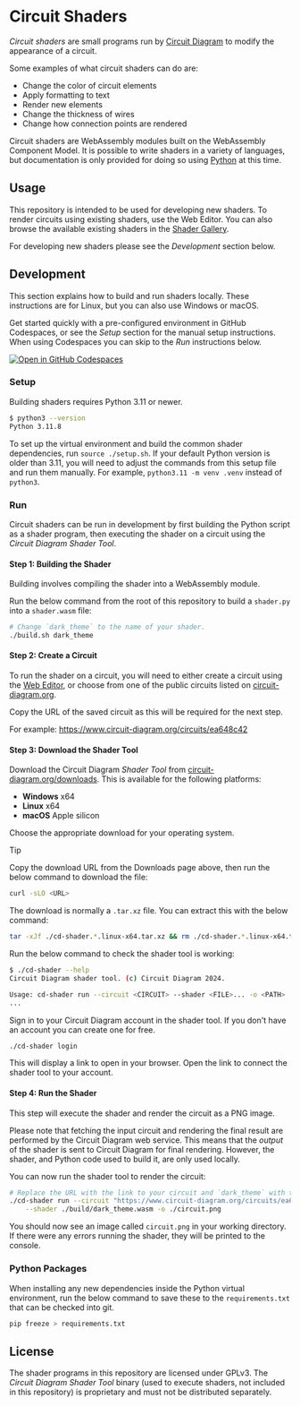 Circuit Shaders
===============

_Circuit shaders_ are small programs run by [Circuit Diagram](https://www.circuit-diagram.org/)
to modify the appearance of a circuit.

Some examples of what circuit shaders can do are:

- Change the color of circuit elements
- Apply formatting to text
- Render new elements
- Change the thickness of wires
- Change how connection points are rendered

Circuit shaders are WebAssembly modules built on the WebAssembly Component Model. It is possible to write
shaders in a variety of languages, but documentation is only provided for doing so using
[Python](https://github.com/bytecodealliance/componentize-py) at this time.

## Usage

This repository is intended to be used for developing new shaders. To render circuits using existing shaders,
use the Web Editor. You can also browse the available existing shaders in the
[Shader Gallery](https://www.circuit-diagram.org/shaders).

For developing new shaders please see the _Development_ section below.

## Development

This section explains how to build and run shaders locally. These instructions are for Linux, but you can
also use Windows or macOS.

Get started quickly with a pre-configured environment in GitHub Codespaces, or see the _Setup_ section for
the manual setup instructions. When using Codespaces you can skip to the _Run_ instructions below.

[![Open in GitHub Codespaces](https://github.com/codespaces/badge.svg)](https://codespaces.new/circuitdiagram/circuit-shaders)

### Setup

Building shaders requires Python 3.11 or newer.

```bash
$ python3 --version
Python 3.11.8
```

To set up the virtual environment and build the common shader dependencies, run `source ./setup.sh`. If your
default Python version is older than 3.11, you will need to adjust the commands from this setup file
and run them manually. For example, `python3.11 -m venv .venv` instead of `python3`.

### Run

Circuit shaders can be run in development by first building the Python script as a shader program, then
executing the shader on a circuit using the _Circuit Diagram Shader Tool_.

#### Step 1: Building the Shader

Building involves compiling the shader into a WebAssembly module.

Run the below command from the root of this repository to build a `shader.py` into a `shader.wasm` file:

```bash
# Change `dark_theme` to the name of your shader.
./build.sh dark_theme
```

#### Step 2: Create a Circuit

To run the shader on a circuit, you will need to either create a circuit using the
[Web Editor](https://www.circuit-diagram.org/editor/), or choose from one of the public circuits listed on
[circuit-diagram.org](https://www.circuit-diagram.org/circuits).

Copy the URL of the saved circuit as this will be required for the next step.

For example: https://www.circuit-diagram.org/circuits/ea648c42

#### Step 3: Download the Shader Tool

Download the Circuit Diagram _Shader Tool_ from
[circuit-diagram.org/downloads](https://www.circuit-diagram.org/downloads). This is available for the following
platforms:

- **Windows** x64
- **Linux** x64
- **macOS** Apple silicon

Choose the appropriate download for your operating system.

> [!Tip]
> Copy the download URL from the Downloads page above, then run the below command to download the file:
> ```bash
> curl -sLO <URL>
> ```
>
> The download is normally a `.tar.xz` file. You can extract this with the below command:
> ```bash
> tar -xJf ./cd-shader.*.linux-x64.tar.xz && rm ./cd-shader.*.linux-x64.tar.xz
> ```

Run the below command to check the shader tool is working:

```bash
$ ./cd-shader --help
Circuit Diagram shader tool. (c) Circuit Diagram 2024.

Usage: cd-shader run --circuit <CIRCUIT> --shader <FILE>... -o <PATH>
...
```

Sign in to your Circuit Diagram account in the shader tool. If you don't have an account you can create one
for free.

```bash
./cd-shader login
```

This will display a link to open in your browser. Open the link to connect the shader tool to your account.

#### Step 4: Run the Shader

This step will execute the shader and render the circuit as a PNG image.

Please note that fetching the input circuit and rendering the final result are performed by the Circuit Diagram
web service. This means that the _output_ of the shader is sent to Circuit Diagram for final rendering. However,
the shader, and Python code used to build it, are only used locally.

You can now run the shader tool to render the circuit:

```bash
# Replace the URL with the link to your circuit and `dark_theme` with the name of your shader.
./cd-shader run --circuit "https://www.circuit-diagram.org/circuits/ea648c42" \
    --shader ./build/dark_theme.wasm -o ./circuit.png
```

You should now see an image called `circuit.png` in your working directory. If there were any errors running
the shader, they will be printed to the console.

### Python Packages

When installing any new dependencies inside the Python virtual environment, run the below command to
save these to the `requirements.txt` that can be checked into git.

```bash
pip freeze > requirements.txt
```

## License

The shader programs in this repository are licensed under GPLv3. The _Circuit Diagram Shader Tool_
binary (used to execute shaders, not included in this repository) is proprietary and must not be
distributed separately.
